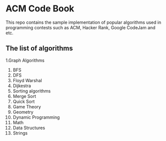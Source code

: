 # ACM Code Book
This repo contains the sample implementation of popular algorithms used in programming contests such as ACM, Hacker Rank, Google CodeJam and etc.

## The list of algorithms
1.Graph Algorithms
  1. BFS
  2. DFS
  3. Floyd Warshal
  4. Dijkestra
2. Sorting algorithms
  1. Merge Sort
  2. Quick Sort
3. Game Theory
4. Geometry
5. Dynamic Programming
6. Math
7. Data Structures
8. Strings
